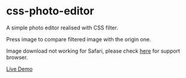 # css-photo-editor
A simple photo editor realised with CSS filter.

Press image to compare filtered image with the origin one.

Image download not working for Safari, please check [here](http://caniuse.com/#search=download) for support browser. 

[Live Demo](https://violacmu.github.io/css-photo-editor/)
